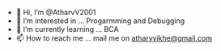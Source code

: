 - 👋 Hi, I’m @AtharvV2001
- 👀 I’m interested in ... Progarmming and Debugging
- 🌱 I’m currently learning ... BCA
- 📫 How to reach me ... mail me on atharvvikhe@gmail.com

<!---
AtharvV2001/AtharvV2001 is a ✨ special ✨ repository because its `README.md` (this file) appears on your GitHub profile.
You can click the Preview link to take a look at your changes.
--->
